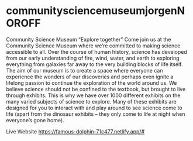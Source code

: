 # communitysciencemuseumjorgenNOROFF
Community Science Museum
“Explore together”
Come join us at the Community Science Museum where we’re committed to making science accessible to all.
Over the course of human history, science has developed from our early understanding of fire, wind, water, and earth to exploring everything from galaxies far away to the very building blocks of life itself.
The aim of our museum is to create a space where everyone can experience the wonders of our discoveries and perhaps even ignite a lifelong passion to continue the exploration of the world around us.
We believe science should not be confined to the textbook, but brought to live through exhibits. This is why we have over 1000 different exhibits on the many varied subjects of science to explore. Many of these exhibits are designed for you to interact with and play around to see science come to life (apart from the dinosaur exhibits – they only come to life at night when everyone’s gone home).

Live Website 
https://famous-dolphin-71c477.netlify.app/#

